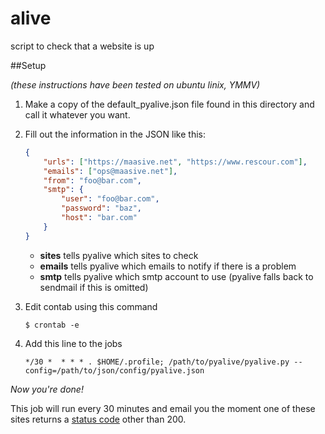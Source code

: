alive
=====

script to check that a website is up

##Setup

*(these instructions have been tested on ubuntu linix, YMMV)*

1. Make a copy of the default_pyalive.json file found in this directory and call it whatever you want.
2. Fill out the information in the JSON like this:
    ```JSON
    {
        "urls": ["https://maasive.net", "https://www.rescour.com"],
        "emails": ["ops@maasive.net"],
        "from": "foo@bar.com",
        "smtp": {
            "user": "foo@bar.com",
            "password": "baz",
            "host": "bar.com"
        }
    }
    ```
    - **sites** tells pyalive which sites to check
    - **emails** tells pyalive which emails to notify if there is a problem
    - **smtp** tells pyalive which smtp account to use (pyalive falls back to sendmail if this is omitted)

3. Edit contab using this command
    ```Shell
    $ crontab -e
    ```

4. Add this line to the jobs
    ```Shell
    */30 *  * * * . $HOME/.profile; /path/to/pyalive/pyalive.py --config=/path/to/json/config/pyalive.json
    ```

*Now you're done!*

This job will run every 30 minutes and email you the moment one of these sites returns a [status code][1]
other than 200.

[1]: http://en.wikipedia.org/wiki/List_of_HTTP_status_codes "HTTP Status Codes"